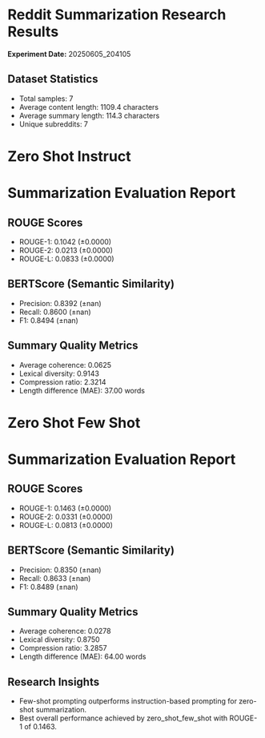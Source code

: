 # Reddit Summarization Research Results

**Experiment Date:** 20250605_204105

## Dataset Statistics
- Total samples: 7
- Average content length: 1109.4 characters
- Average summary length: 114.3 characters
- Unique subreddits: 7

# Zero Shot Instruct

# Summarization Evaluation Report

## ROUGE Scores
- ROUGE-1: 0.1042 (±0.0000)
- ROUGE-2: 0.0213 (±0.0000)
- ROUGE-L: 0.0833 (±0.0000)

## BERTScore (Semantic Similarity)
- Precision: 0.8392 (±nan)
- Recall: 0.8600 (±nan)
- F1: 0.8494 (±nan)

## Summary Quality Metrics
- Average coherence: 0.0625
- Lexical diversity: 0.9143
- Compression ratio: 2.3214
- Length difference (MAE): 37.00 words


# Zero Shot Few Shot

# Summarization Evaluation Report

## ROUGE Scores
- ROUGE-1: 0.1463 (±0.0000)
- ROUGE-2: 0.0331 (±0.0000)
- ROUGE-L: 0.0813 (±0.0000)

## BERTScore (Semantic Similarity)
- Precision: 0.8350 (±nan)
- Recall: 0.8633 (±nan)
- F1: 0.8489 (±nan)

## Summary Quality Metrics
- Average coherence: 0.0278
- Lexical diversity: 0.8750
- Compression ratio: 3.2857
- Length difference (MAE): 64.00 words


## Research Insights

- Few-shot prompting outperforms instruction-based prompting for zero-shot summarization.
- Best overall performance achieved by zero_shot_few_shot with ROUGE-1 of 0.1463.